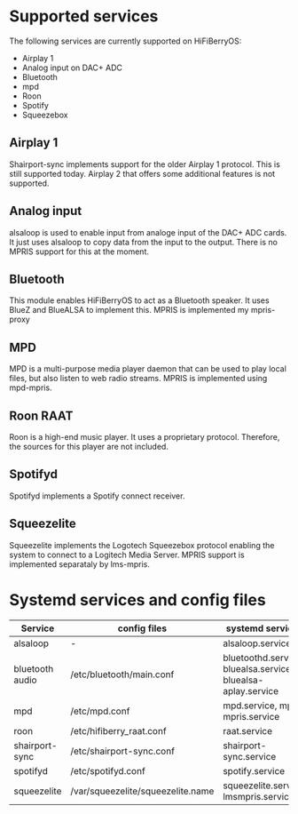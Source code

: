 # Supported services

The following services are currently supported on HiFiBerryOS:

* Airplay 1
* Analog input on DAC+ ADC
* Bluetooth
* mpd
* Roon
* Spotify
* Squeezebox


## Airplay 1

Shairport-sync implements support for the older Airplay 1 protocol. This is still supported today. Airplay 2 that offers 
some additional features is not supported.

## Analog input

alsaloop is used to enable input from analoge input of the DAC+ ADC cards. It just uses alsaloop to copy data from the input
to the output. There is no MPRIS support for this at the moment.

## Bluetooth

This module enables HiFiBerryOS to act as a Bluetooth speaker. It uses BlueZ and BlueALSA to implement this. MPRIS is implemented my mpris-proxy

## MPD

MPD is a multi-purpose media player daemon that can be used to play local files, but also listen to web radio streams.
MPRIS is implemented using mpd-mpris.

## Roon RAAT

Roon is a high-end music player. It uses a proprietary protocol. Therefore, the sources for this player are not included.

## Spotifyd

Spotifyd implements a Spotify connect receiver. 

## Squeezelite

Squeezelite implements the Logotech Squeezebox protocol enabling the system to connect to a Logitech Media Server. MPRIS support is implemented separataly by lms-mpris. 



# Systemd services and config files

|Service|config files|systemd services|
|---|---|---|
|alsaloop|-|alsaloop.service|
|bluetooth audio|/etc/bluetooth/main.conf|bluetoothd.service, bluealsa.service, bluealsa-aplay.service|
|mpd|/etc/mpd.conf|mpd.service, mpd-mpris.service|
|roon|/etc/hifiberry_raat.conf|raat.service|
|shairport-sync|/etc/shairport-sync.conf|shairport-sync.service|
|spotifyd|/etc/spotifyd.conf|spotify.service|
|squeezelite|/var/squeezelite/squeezelite.name|squeezelite.service, lmsmpris.service|
